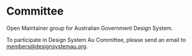 # Committee

Open Maintainer group for Australian Government Design System.

To participate in Design System Au Committee, please send an email to members@designsystemau.org.
